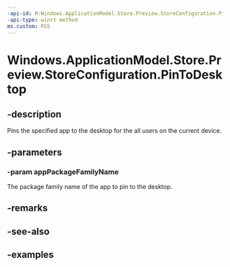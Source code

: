 ```yaml
---
-api-id: M:Windows.ApplicationModel.Store.Preview.StoreConfiguration.PinToDesktop(System.String)
-api-type: winrt method
ms.custom: RS5
---
```


<!-- Method syntax.
public void StoreConfiguration.PinToDesktop(String appPackageFamilyName)
-->

# Windows.ApplicationModel.Store.Preview.StoreConfiguration.PinToDesktop

## -description
Pins the specified app to the desktop for the all users on the current device.

## -parameters
### -param appPackageFamilyName
The package family name of the app to pin to the desktop.

## -remarks

## -see-also

## -examples
